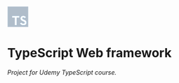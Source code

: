 ![TypeScript](https://github.com/ermondel/tsttmp/blob/master/files/Typescript48b.png)

# TypeScript Web framework

_Project for Udemy TypeScript course._

